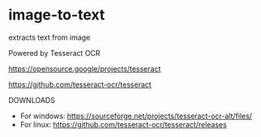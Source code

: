# image-to-text
extracts text from image

Powered by Tesseract OCR

https://opensource.google/projects/tesseract

https://github.com/tesseract-ocr/tesseract

DOWNLOADS
- For windows: https://sourceforge.net/projects/tesseract-ocr-alt/files/
- For linux:   https://github.com/tesseract-ocr/tesseract/releases
